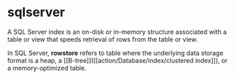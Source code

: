 # sqlserver

A SQL Server index is an on-disk or in-memory structure associated with a table or view that speeds retrieval of rows from the table or view.


In SQL Server, **rowstore** refers to table where the underlying data storage format is a heap, a [[B-tree]]([[action/Database/index/clustered index]]), or a memory-optimized table.